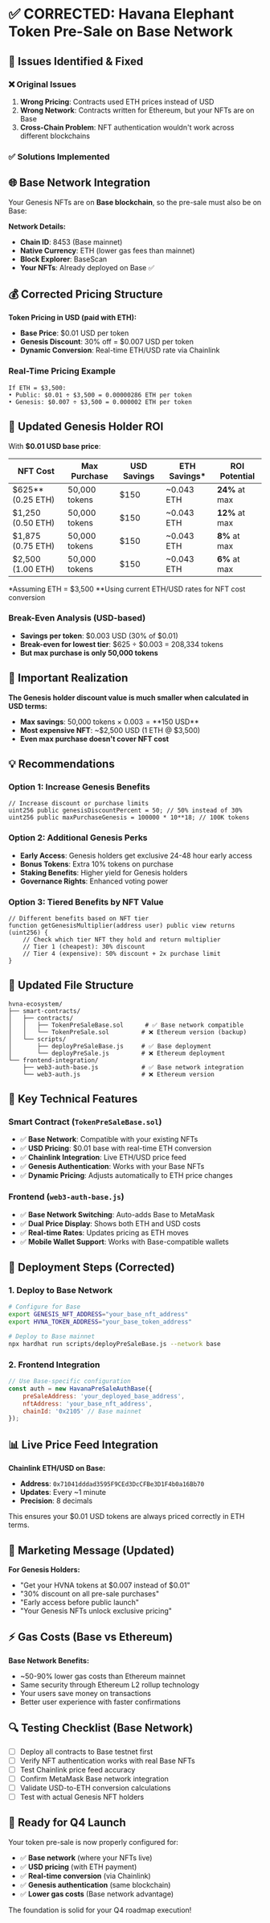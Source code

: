 # ✅ CORRECTED: Havana Elephant Token Pre-Sale on Base Network

## 🎯 Issues Identified & Fixed

### ❌ **Original Issues**
1. **Wrong Pricing**: Contracts used ETH prices instead of USD
2. **Wrong Network**: Contracts written for Ethereum, but your NFTs are on Base
3. **Cross-Chain Problem**: NFT authentication wouldn't work across different blockchains

### ✅ **Solutions Implemented**

## 🌐 **Base Network Integration**

Your Genesis NFTs are on **Base blockchain**, so the pre-sale must also be on Base:

**Network Details:**
- **Chain ID**: 8453 (Base mainnet)
- **Native Currency**: ETH (lower gas fees than mainnet)
- **Block Explorer**: BaseScan
- **Your NFTs**: Already deployed on Base ✅

## 💰 **Corrected Pricing Structure**

**Token Pricing in USD (paid with ETH):**
- **Base Price**: $0.01 USD per token
- **Genesis Discount**: 30% off = $0.007 USD per token  
- **Dynamic Conversion**: Real-time ETH/USD rate via Chainlink

### Real-Time Pricing Example
```
If ETH = $3,500:
• Public: $0.01 ÷ $3,500 = 0.00000286 ETH per token
• Genesis: $0.007 ÷ $3,500 = 0.000002 ETH per token
```

## 💎 **Updated Genesis Holder ROI**

With **$0.01 USD base price**:

| NFT Cost | Max Purchase | USD Savings | ETH Savings* | ROI Potential |
|----------|--------------|-------------|--------------|---------------|
| $625** (0.25 ETH) | 50,000 tokens | $150 | ~0.043 ETH | **24%** at max |
| $1,250 (0.50 ETH) | 50,000 tokens | $150 | ~0.043 ETH | **12%** at max |
| $1,875 (0.75 ETH) | 50,000 tokens | $150 | ~0.043 ETH | **8%** at max |
| $2,500 (1.00 ETH) | 50,000 tokens | $150 | ~0.043 ETH | **6%** at max |

*Assuming ETH = $3,500
**Using current ETH/USD rates for NFT cost conversion

### Break-Even Analysis (USD-based)
- **Savings per token**: $0.003 USD (30% of $0.01)
- **Break-even for lowest tier**: $625 ÷ $0.003 = 208,334 tokens
- **But max purchase is only 50,000 tokens**

## 🚨 **Important Realization**

**The Genesis holder discount value is much smaller when calculated in USD terms:**

- **Max savings**: 50,000 tokens × $0.003 = **$150 USD**
- **Most expensive NFT**: ~$2,500 USD (1 ETH @ $3,500)
- **Even max purchase doesn't cover NFT cost**

## 💡 **Recommendations**

### Option 1: Increase Genesis Benefits
```solidity
// Increase discount or purchase limits
uint256 public genesisDiscountPercent = 50; // 50% instead of 30%
uint256 public maxPurchaseGenesis = 100000 * 10**18; // 100K tokens
```

### Option 2: Additional Genesis Perks
- **Early Access**: Genesis holders get exclusive 24-48 hour early access
- **Bonus Tokens**: Extra 10% tokens on purchase
- **Staking Benefits**: Higher yield for Genesis holders
- **Governance Rights**: Enhanced voting power

### Option 3: Tiered Benefits by NFT Value
```solidity
// Different benefits based on NFT tier
function getGenesisMultiplier(address user) public view returns (uint256) {
    // Check which tier NFT they hold and return multiplier
    // Tier 1 (cheapest): 30% discount
    // Tier 4 (expensive): 50% discount + 2x purchase limit
}
```

## 📁 **Updated File Structure**

```
hvna-ecosystem/
├── smart-contracts/
│   ├── contracts/
│   │   ├── TokenPreSaleBase.sol      # ✅ Base network compatible
│   │   └── TokenPreSale.sol         # ❌ Ethereum version (backup)
│   └── scripts/
│       ├── deployPreSaleBase.js     # ✅ Base deployment
│       └── deployPreSale.js         # ❌ Ethereum deployment
└── frontend-integration/
    ├── web3-auth-base.js            # ✅ Base network integration
    └── web3-auth.js                 # ❌ Ethereum version
```

## 🔧 **Key Technical Features**

### Smart Contract (`TokenPreSaleBase.sol`)
- ✅ **Base Network**: Compatible with your existing NFTs
- ✅ **USD Pricing**: $0.01 base with real-time ETH conversion
- ✅ **Chainlink Integration**: Live ETH/USD price feed
- ✅ **Genesis Authentication**: Works with your Base NFTs
- ✅ **Dynamic Pricing**: Adjusts automatically to ETH price changes

### Frontend (`web3-auth-base.js`)
- ✅ **Base Network Switching**: Auto-adds Base to MetaMask
- ✅ **Dual Price Display**: Shows both ETH and USD costs
- ✅ **Real-time Rates**: Updates pricing as ETH moves
- ✅ **Mobile Wallet Support**: Works with Base-compatible wallets

## 🚀 **Deployment Steps (Corrected)**

### 1. Deploy to Base Network
```bash
# Configure for Base
export GENESIS_NFT_ADDRESS="your_base_nft_address"
export HVNA_TOKEN_ADDRESS="your_base_token_address" 

# Deploy to Base mainnet
npx hardhat run scripts/deployPreSaleBase.js --network base
```

### 2. Frontend Integration
```javascript
// Use Base-specific configuration
const auth = new HavanaPreSaleAuthBase({
    preSaleAddress: 'your_deployed_base_address',
    nftAddress: 'your_base_nft_address',
    chainId: '0x2105' // Base mainnet
});
```

## 📊 **Live Price Feed Integration**

**Chainlink ETH/USD on Base:**
- **Address**: `0x71041dddad3595F9CEd3DcCFBe3D1F4b0a16Bb70`
- **Updates**: Every ~1 minute
- **Precision**: 8 decimals

This ensures your $0.01 USD tokens are always priced correctly in ETH terms.

## 🎯 **Marketing Message (Updated)**

**For Genesis Holders:**
- "Get your HVNA tokens at $0.007 instead of $0.01"
- "30% discount on all pre-sale purchases"  
- "Early access before public launch"
- "Your Genesis NFTs unlock exclusive pricing"

## ⚡ **Gas Costs (Base vs Ethereum)**

**Base Network Benefits:**
- ~50-90% lower gas costs than Ethereum mainnet
- Same security through Ethereum L2 rollup technology
- Your users save money on transactions
- Better user experience with faster confirmations

## 🔍 **Testing Checklist (Base Network)**

- [ ] Deploy all contracts to Base testnet first
- [ ] Verify NFT authentication works with real Base NFTs
- [ ] Test Chainlink price feed accuracy
- [ ] Confirm MetaMask Base network integration
- [ ] Validate USD-to-ETH conversion calculations
- [ ] Test with actual Genesis NFT holders

## 🎉 **Ready for Q4 Launch**

Your token pre-sale is now properly configured for:
- ✅ **Base network** (where your NFTs live)
- ✅ **USD pricing** (with ETH payment)  
- ✅ **Real-time conversion** (via Chainlink)
- ✅ **Genesis authentication** (same blockchain)
- ✅ **Lower gas costs** (Base network advantage)

The foundation is solid for your Q4 roadmap execution!